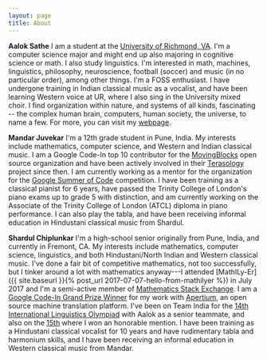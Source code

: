 ```yaml
---
layout: page
title: About
---
```


**Aalok Sathe** I am a student at the
[University of Richmond, VA](http://richmond.edu). I'm a computer science
major and might end up also majoring in cognitive science or math.
I also study linguistics.
I'm interested in math, machines, linguistics, philosophy, neuroscience,
football (soccer) and music (in no particular order), among other things. I'm a
FOSS enthusiast. I have undergone training in Indian classical music as a
vocalist, and have been learning Western voice at UR, where I also sing in the
University mixed choir.
I find organization within nature, and systems of all kinds, fascinating -- the
complex human brain, computers, human society, the universe, to name a few.
For more, you can visit my [webpage](https://aalok-sathe.gitlab.io).

**Mandar Juvekar** I'm a 12th grade student in Pune, India. My interests include
mathematics, computer science, and Western and Indian classical music. I am a
Google Code-In top 10 contributor for the
[MovingBlocks](https://github.com/MovingBlocks) open source organization
and have been actively involved in their [Terasology](http://terasology.org)
project since then. I am currently working as a mentor for the organization for
the [Google Summer of Code](https://summerofcode.withgoogle.com) competition. I
have been training as a classical pianist for 6 years, have passed the
Trinity College of London's piano exams up to grade 5 with distinction, and am
currently working on the Associate of the Trinity College of London (ATCL)
diploma in piano performance. I can also play the tabla, and have been receiving
informal education in Hindustani classical music from Shardul.

**Shardul Chiplunkar** I'm a high-school senior originally from Pune, India, and
currently in Fremont, CA. My interests include mathematics, computer science,
linguistics, and both Hindustani/North Indian and Western classical music. I've
done a fair bit of competitive mathematics, not too successfully, but I tinker
around a lot with mathematics anyway---I attended
[MathILy-Er]({{ site.baseurl }}{% post_url 2017-07-07-hello-from-mathilyer %})
in July 2017 and I'm a semi-active member of
[Mathematics Stack Exchange](https://math.stackexchange.com/users/140607/shardulc).
I am a
[Google Code-In Grand Prize Winner](https://opensource.googleblog.com/2017/01/announcing-google-code-in-2016-winners.html)
for my work with [Apertium](https://www.apertium.org/), an open source machine
translation platform. I've been on Team India for the
[14th International Linguistics Olympiad](http://iol14.plo-in.org/)
with Aalok as a senior teammate,
and also on the [15th](http://www.iol2017.ie/) where I won an honorable mention.
I have been training as a
Hindustani classical vocalist for 10 years and have rudimentary tabla and
harmonium skills, and I have been receiving an informal education in Western
classical music from Mandar.
